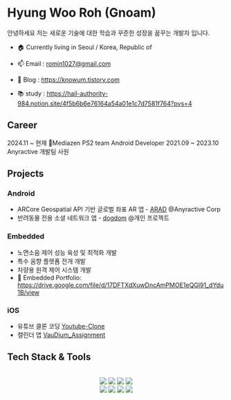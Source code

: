 # Hyung Woo Roh (Gnoam)
안녕하세요 저는 새로운 기술에 대한 학습과 꾸준한 성장을 꿈꾸는 개발자 입니다.
<br>

- 🏠 Currently living in Seoul / Korea, Republic of

- 📫 Email : romin1027@gmail.com
- 📡 Blog : https://knowum.tistory.com
- 📚 study : https://hail-authority-984.notion.site/4f5b6b6e76164a54a01e1c7d7581f764?pvs=4

## Career
2024.11 ~ 현재 Mediazen PS2 team Android Developer 
2021.09 ~ 2023.10 Anyractive 개발팀 사원

## Projects


### Android
- ARCore Geospatial API 기반 글로벌 좌표 AR 앱 - [ARAD](https://github.com/Gnoam-R/ARAD_Public.git) @Anyractive Corp
- 반려동물 전용 소셜 네트워크 앱 - [dogdom](https://github.com/Gnoam-R/dogdom.git) @개인 프로젝트

### Embedded 
- 노면소음 제어 성능 육성 및 최적화 개발 
- 특수 음향 플렛폼 전개 개발 
- 차량용 원격 제어 시스템 개발
- 💼 Embedded Portfolio: https://drive.google.com/file/d/17DFTXdXuwDncAmPMOE1eQGI91_dYdu1B/view

### iOS
- 유튜브 클론 코딩 [Youtube-Clone](https://github.com/iOS-YouTube-CloneCoding/Youtube_Clone_Gnoam.git)
- 캘린더 앱 [VauDium_Assignment](https://github.com/Gnoam-R/VauDium_Assignment)
  


## Tech Stack & Tools
<br>
<div align=center> 

  <img src="https://img.shields.io/badge/Kotlin-232F3E?style=for-the-badge&logo=kotlin&logoColor=white"> 
  <img src="https://img.shields.io/badge/Android-3DDC84?style=for-the-badge&logo=Android&logoColor=white">
  <img src="https://img.shields.io/badge/C-181717?style=for-the-badge&logo=java&logoColor=white"> 
  <img src="https://img.shields.io/badge/Swift-FCC624?style=for-the-badge&logo=swift&logoColor=black"> 
  <br>
  <img src="https://img.shields.io/badge/Figma-F24E1E?style=for-the-badge&logo=Figma&logoColor=white">   
  <img src="https://img.shields.io/badge/github-181717?style=for-the-badge&logo=github&logoColor=white">
  <img src="https://img.shields.io/badge/notion-F80000?style=for-the-badge&logo=notion&logoColor=white">
  <img src="https://img.shields.io/badge/firebase-FFCA28?style=for-the-badge&logo=firebase&logoColor=black"> 
<!--   <img src="https://img.shields.io/badge/Visual studio-7952B3?style=for-the-badge&logo=visualstudio&logoColor=white"> -->
</div>
<br>
